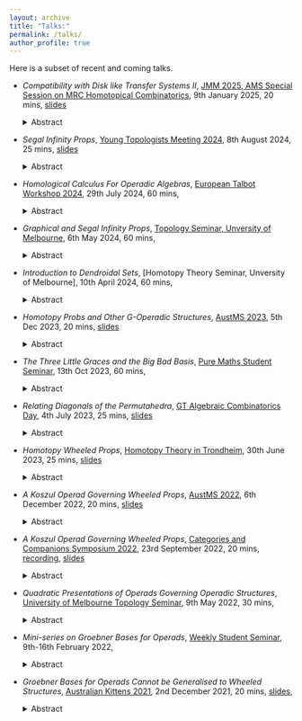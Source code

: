 ```yaml
---
layout: archive
title: "Talks:"
permalink: /talks/
author_profile: true
---
```


Here is a subset of recent and coming talks.

- *Compatibility with Disk like Transfer Systems II*, [JMM 2025, AMS Special Session on MRC Homotopical Combinatorics](https://jointmathematicsmeetings.org/meetings/national/jmm2025/2314_program_ss135.html), 9th January 2025, 20 mins, [slides](https://kstoeckl.github.io/files/talks/2025/JMM2025.pdf)
    <details><summary>Abstract</summary>There are a variety of related additive and multiplicative structures on $G$-spaces and $G$-spectra, all encoded by $N_\infty$ operads. This raises the question, given a fixed additive structure, what is the maximal multiplicative structure compatible with it? Given the work of Rubin, characterising $N_\infty$ operads as posets called $G$-transfer systems, this question can be translated into purely combinatorial terms. Given a fixed disk like (additive) transfer system, can we characterize the maximal compatible transfer system? In this stand alone sequel, we will discuss surprising characterizations of non-self compatible transfer systems. This talk presents joint work with DeMark, Hill, Kamel, Niu, Van Niel and Yan. This material is based upon work supported by the National Science Foundation under Grant Number DMS 1916439.</details>

- *Segal Infinity Props*, [Young Topologists Meeting 2024](https://www.uni-muenster.de/MathematicsMuenster/events/2024/YTM.shtml), 8th August 2024, 25 mins, [slides](https://kstoeckl.github.io/files/talks/2024/YTM2024.pdf)
    <details><summary>Abstract</summary>Props, and their traced variants (wheeled props), are special types of symmetric monoidal categories with two types of strictly associative compositions, the first being categorical, and the second monoidal. They are ubiquitous in mathematics, encoding structures in algebraic topology, deformation theory and knot theory such as Hopf algebras and tangles. However, many interesting mathematical objects, such as Segal’s cobordism categories, don’t admit strictly associative compositions. In this talk, without assuming familiarity with the prior structures, we will introduce a Segal model for homotopy (or infinity) props, which lets us weaken the associativity of the categorical and monoidal compositions up to coherent homotopy. We will then relate this model to other definitions of infinity props, operads, and categories via various nerve theorems. This talk is based on joint work with Philip Hackney and Marcy Robertson.</details>

- *Homological Calculus For Operadic Algebras*, [European Talbot Workshop 2024](https://sites.google.com/view/european-talbot/2024-workshop), 29th July 2024, 60 mins, 
    <details><summary>Abstract</summary>An introduction to the homological calculus of operadic algebras. Covering: twisting morphisms for (co)operadic (co)algebras; their bar constructions; their Koszul resolutions; rectification results; and the benefits of working in the homotopy category of P infinity algebras with infinity morphisms. 
    We shall show that these general constructions applied to the Koszul operads As, Com and Lie, recover the classical constructions for associative, commutative and Lie algebras.</details>

- *Graphical and Segal Infinity Props*, [Topology Seminar, Unversity of Melbourne](https://topology.science.unimelb.edu.au/topsem/), 6th May 2024, 60 mins, 
    <details><summary>Abstract</summary>Simplicial sets are of fundamental importance in homotopy theory, as they provide a means to weaken the associativity of categorical composition. For instance, on the category of simplicial sets, the Joyal model structure provides a model of infinity categories, and the Kan-Quillen model structure provides a model of homotopy spaces. A prop is a type of symmetric monoidal category with two types of composition, a categorical composition, and a monoidal composition. In this talk, we will introduce a graphical set model for props, which allows us to weaken both compositions up to coherent homotopy. We will outline a Quillen equivalence to a new definition of a Segal infinity prop, and time permitting, relate these models to existing structures in literature. This talk is based on joint work with Philip Hackney and Marcy Robertson.</details>

- *Introduction to Dendroidal Sets*, [Homotopy Theory Seminar, Unversity of Melbourne], 10th April 2024, 60 mins, 
    <details><summary>Abstract</summary>Simplicial sets are to categories, as dendroidal sets are to operads. In this talk, we shall recall the first two definitions, unpack the latter two, and formalise this analogy as a commutative square of adjoint pairs.</details>

- *Homotopy Probs and Other G-Operadic Structures*, [AustMS 2023](https://austms2023.smp.uq.edu.au/), 5th Dec 2023, 20 mins, [slides](https://kstoeckl.github.io/files/talks/2023/AUSTMS2023.pdf)
    <details><summary>Abstract</summary>A prop (prob) is a free symmetric (resp. braided) monoidal category generated by a single object. These are useful and ubiquitous structures, for instance encoding bialgebras and having applications in knot theory and topology. Both these classical structures are instances of group-operadic structures, for the symmetric group and braid group respectively. In this talk, we will characterise many G-operadic structures as algebras over quadratic groupoid coloured operads, which admit simple combinatorial descriptions via nestings. We will discuss ongoing work in proving this large family of operads are Koszul, and in using the Koszul machine to form and study homotopy weakened versions of their algebras.</details>

- *The Three Little Graces and the Big Bad Basis*, [Pure Maths Student Seminar](https://sites.google.com/view/dougal-davis/seminars/student-seminar), 13th Oct 2023, 60 mins,
    <details><summary>Abstract</summary>In this talk, we will discuss algebraic operads and a general method for proving they are Koszul. First, we will introduce operads and three key examples, known as the graces. These are the operads whose algebras/representations are associative, commutative, and Lie algebras respectively. After discussing what it means for an operad to be Koszul, we will show that this property is implied by the existence of a conceptually simpler, confluent terminating rewrite system, i.e. a Groebner basis. Finally, we will work through examples showing that the three graces are Koszul, and discuss further applications of this technique to other algebraic structures.</details>

- *Relating Diagonals of the Permutahedra*, [GT Algebraic Combinatorics Day](https://jagtcombalg.sciencesconf.org/), 4th July 2023, 25 mins, [slides](https://kstoeckl.github.io/files/talks/2023/GTAlgebraicCombinatorics.pdf)
    <details><summary>Abstract</summary>The study of cellular approximations to the diagonal of polytopes has a long history, mostly owing to applications in homotopy theory. In this talk, we will focus on a well known polytope, the permutahedra.  We shall briefly review existing theory and some new enumerative results, before seeking to relate two distinct formulae for cellular operadic diagonals of the permutahedra. Through combinatorial means, we will show that the Saneblidze—Umble diagonal (2004), and Laplante-Anfossi diagonal (2022), are the only such diagonals. Furthermore, we shall relate them via a simple isomorphism. This talk is based on ongoing joint work with Berenice Delcroix-Oger, Matthieu Josuat-Verges, Guillaume Laplante-Anfossi and Vincent Pilaud. </details>

- *Homotopy Wheeled Props*, [Homotopy Theory in Trondheim](https://folk.ntnu.no/runegha/htpyintrd.html), 30th June 2023, 25 mins, [slides](https://kstoeckl.github.io/files/talks/2023/HomotopyTheoryInTrondheim.pdf)
    <details><summary>Abstract</summary>A prop is a free symmetric monoidal category generated by a single object, and a wheeled prop is a prop with a trace. They are useful and ubiquitous structures, not only encoding bialgebras (with traces), but also having applications in knot theory and topology. In this talk, without assuming familiarity with these structures, we will present new definitions of (wheeled) props, and characterise them as algebras over Koszul groupoid coloured operads. We will outline how our proof that these operads are Koszul, using an extension of Groebner bases to groupoid coloured operads, circumvents simple obstructions to existing techniques. We will then indicate how the Koszul machine defines a homotopy (wheeled) prop and unpack what exactly this entails. Finally, we will explore homotopy transfer theory applied to these structures, obtaining consequences in formality theory, and re-obtaining a theorem of Mac Lane.</details>

- *A Koszul Operad Governing Wheeled Props*, [AustMS 2022](https://austms.org.au/event/austms-2022/), 6th December 2022, 20 mins, [slides](https://kstoeckl.github.io/files/talks/2022/AustMS2022.pdf)
    <details><summary>Abstract</summary>A prop is a free symmetric monoidal category generated by a single object, meaning that any morphism in a prop is of the form $x^{\otimes m}\to x^{\otimes n}$. A wheeled prop is a prop in which every object has a dual. Props and wheeled props arise naturally in the study of homotopy coherent algebraic structures, deformation theory and knot theory. It is well known that there exist discrete coloured operads (multicategories) which govern props and wheeled props. This arises from the underlying fact that trees can be used to form disconnected graphs possibly with directed cycles. In this talk we'll discuss a groupoid coloured operad governing wheeled props, and prove that this operad is Koszul. One consequence of our construction is that we can give a definition of an infinity wheeled prop, which is to wheeled props as infinity categories are to categories.</details>

- *A Koszul Operad Governing Wheeled Props*, [Categories and Companions Symposium 2022](https://categories-and-companions.github.io/), 23rd September 2022, 20 mins, [recording](https://www.youtube.com/watch?v=iNqg3Wae_QI&ab_channel=CategoriesandCompanionsSymposium-2022), [slides](https://kstoeckl.github.io/files/talks/2022/CaCS2022.pdf)
    <details><summary>Abstract</summary>A prop is a free symmetric monoidal category generated by a single object, meaning that any morphism in a prop is of the form $x^{\otimes m}\to x^{\otimes n}$. A wheeled prop is a prop in which every object has a dual. Props and wheeled props arise naturally in the study of homotopy coherent algebraic structures, deformation theory and knot theory. It is well known that there exist discrete coloured operads (multicategories) which govern props and wheeled props. This arises from the underlying fact that trees can be used to form disconnected graphs possibly with directed cycles. In this talk we'll discuss a groupoid coloured operad governing wheeled props, and prove that this operad is Koszul. One consequence of our construction is that we can give a definition of an infinity wheeled prop, which is to wheeled props as infinity categories are to categories.</details>

- *Quadratic Presentations of Operads Governing Operadic Structures*, [University of Melbourne Topology Seminar](https://topology.science.unimelb.edu.au/topsem/), 9th May 2022, 30 mins, 
    <details><summary>Abstract</summary>There exist coloured operads whose algebras are other operadic structures such as modular operads, wheeled properads and props. In “Massey Products for Graph Homology”, Ben Ward gives a quadratic presentation of a groupoid coloured operad whose algebras are modular operads and shows this operad is Koszul. In this talk we’ll informally discuss what operads governing operadic structures look like, how we can get nice presentations of these operads using ideas of Ward, and some consequences.</details>

- *Mini-series on Groebner Bases for Operads*, [Weekly Student Seminar](https://www.marcyrobertson.com/students.html), 9th-16th February 2022, 
    <details><summary>Abstract</summary>An informal mini-series consisting of two one hour sessions where we unpacked what it means for an operad to have a Groebner basis. We focused in particular on how we can use Groebner bases as a tool to prove operads are Koszul.</details>

- *Groebner Bases for Operads Cannot be Generalised to Wheeled Structures*, [Australian Kittens 2021](http://www.marcyrobertson.com/australian-kittens--an-ecr-conference.html), 2nd December 2021, 20 mins, [slides](https://kstoeckl.github.io/files/talks/2021/GBforWheeledStructsCounterExample.pdf), 
    <details><summary>Abstract</summary>The theory of Groebner basis for operadic structures provides an algorithmic method of proving that certain structures are Koszul. First introduced for operads by Dotsenko and Khoroshkin, the theory has recently been generalised to coloured operads by Kharitonov and Khoroshkin. In this talk we will discuss the existing theory, some further possible generalisations, and present a simple counter example showing the theory cannot be generalised to wheeled operads, properads and props.</details>
